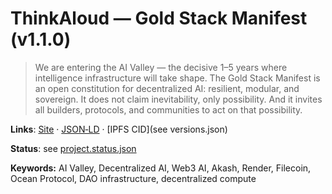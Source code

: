 # ThinkAloud — Gold Stack Manifest (v1.1.0)

> We are entering the AI Valley — the decisive 1–5 years where intelligence infrastructure will take shape. The Gold Stack Manifest is an open constitution for decentralized AI: resilient, modular, and sovereign. It does not claim inevitability, only possibility. And it invites all builders, protocols, and communities to act on that possibility.

**Links**: [Site](./public/index.html) · [JSON‑LD](./public/manifest.jsonld) · [IPFS CID](see versions.json)

**Status**: see [project.status.json](./project.status.json)

**Keywords:** AI Valley, Decentralized AI, Web3 AI, Akash, Render, Filecoin, Ocean Protocol, DAO infrastructure, decentralized compute
